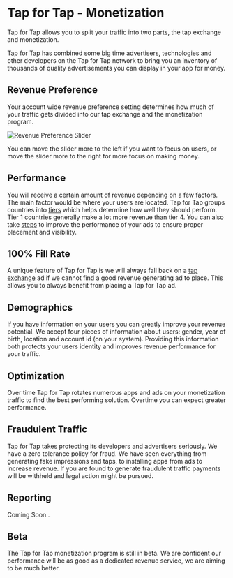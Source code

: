# Tap for Tap - Monetization

Tap for Tap allows you to split your traffic into two parts, the tap exchange and monetization.

Tap for Tap has combined some big time advertisers, technologies and other developers on the Tap for Tap network to bring you an inventory of thousands of quality advertisements you can display in your app for money.

## Revenue Preference

Your account wide revenue preference setting determines how much of your traffic gets divided into our tap exchange and the monetization program.

![Revenue Preference Slider](https://raw.github.com/tapfortap/Documentation/master/images/slider-balance.png)

You can move the slider more to the left if you want to focus on users, or move the slider more to the right for more focus on making money.

## Performance

You will receive a certain amount of revenue depending on a few factors. The main factor would be where your users are located.  Tap for Tap groups countries into [tiers](/doc/CountryTiers) which helps determine how well they should perform. Tier 1 countries generally make a lot more revenue than tier 4. You can also take [steps](/doc/AdPlacementGuide) to improve the performance of your ads to ensure proper placement and visibility.

## 100% Fill Rate

A unique feature of Tap for Tap is we will always fall back on a [tap exchange](/doc/TapExchange) ad if we cannot find a good revenue generating ad to place.  This allows you to always benefit from placing a Tap for Tap ad.

## Demographics

If you have information on your users you can greatly improve your revenue potential.  We accept four pieces of information about users: gender, year of birth, location and account id (on your system).  Providing this information both protects your users identity and improves revenue performance for your traffic.

## Optimization

Over time Tap for Tap rotates numerous apps and ads on your monetization traffic to find the best performing solution.  Overtime you can expect greater performance.

## Fraudulent Traffic

Tap for Tap takes protecting its developers and advertisers seriously. We have a zero tolerance policy for fraud.  We have seen everything from generating fake impressions and taps, to installing apps from ads to increase revenue. If you are found to generate fraudulent traffic payments will be withheld and legal action might be pursued.

## Reporting
Coming Soon..

## Beta

The Tap for Tap monetization program is still in beta.  We are confident our performance will be as good as a dedicated revenue service, we are aiming to be much better.